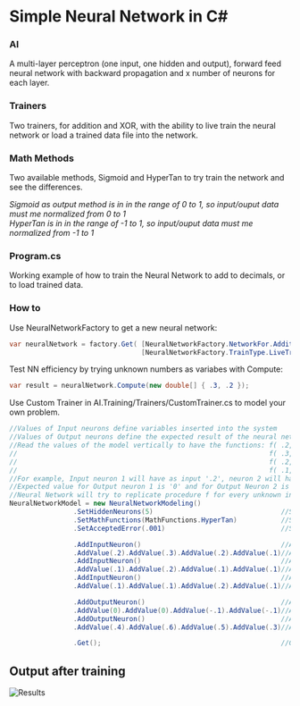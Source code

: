 # Simple Neural Network in C#
### AI
A multi-layer perceptron (one input, one hidden and output), forward feed neural network with backward propagation and x number of neurons for each layer.
### Trainers
Two trainers, for addition and XOR, with the ability to live train the neural network or load a trained data file into the network.
### Math Methods
Two available methods, Sigmoid and HyperTan to try train the network and see the differences.

_Sigmoid as output method is in in the range of 0 to 1, so input/ouput data must me normalized  from 0 to 1_<br />
_HyperTan is in in the range of -1 to 1, so input/ouput data must me normalized from -1 to 1_

### Program.cs
Working example of how to train the Neural Network to add to decimals, or to load trained data.
### How to
Use NeuralNetworkFactory to get a new neural network:
```csharp
var neuralNetwork = factory.Get( [NeuralNetworkFactory.NetworkFor.Addition | NeuralNetworkFactory.NetworkFor.XOR | NeuralNetworkFactory.NetworkFor.Custom], 
                                 [NeuralNetworkFactory.TrainType.LiveTraining | NeuralNetworkFactory.NetworkFor.Trained] );
```
Test NN efficiency by trying unknown numbers as variabes with Compute:
```csharp
var result = neuralNetwork.Compute(new double[] { .3, .2 });
```
Use Custom Trainer in AI.Training/Trainers/CustomTrainer.cs to model your own problem.
```csharp
//Values of Input neurons define variables inserted into the system
//Values of Output neurons define the expected result of the neural network
//Read the values of the model vertically to have the functions: f( .2, .1, .1 ) = [  0, .4 ] 
//                                                               f( .3, .2, .1 ) = [  0, .6 ]
//                                                               f( .2, .1, .2 ) = [-.1, .5 ]
//                                                               f( .1, .1, .1 ) = [-.1, .3 ]
//For example, Input neuron 1 will have as input '.2', neuron 2 will have '.1', and neuron 3 will have '.1'
//Expected value for Output neuron 1 is '0' and for Output Neuron 2 is '.4'
//Neural Network will try to replicate procedure f for every unknown input. That's what NN do :)
NeuralNetworkModel = new NeuralNetworkModeling()
				.SetHiddenNeurons(5)                                //Set the number of hidden neurons
				.SetMathFunctions(MathFunctions.HyperTan)           //Set the algorithms to be used 
				.SetAcceptedError(.001)                             //Set accepted error for the train session to complete

				.AddInputNeuron()                                   //Add Input Neuron 1
				.AddValue(.2).AddValue(.3).AddValue(.2).AddValue(.1)//Add values for the Input Neuron 1
				.AddInputNeuron()                                   //Add Input Neuron 2
				.AddValue(.1).AddValue(.2).AddValue(.1).AddValue(.1)//Add values for the Input Neuron 2
				.AddInputNeuron()                                   //Add an Input Neuron 3
				.AddValue(.1).AddValue(.1).AddValue(.2).AddValue(.1)//Add values for the Input Neuron 3

				.AddOutputNeuron()                                  //Add Output Neuron 1
				.AddValue(0).AddValue(0).AddValue(-.1).AddValue(-.1)//Add Expected values for the Output Neuron 1
				.AddOutputNeuron()                                  //Add Output Neuron 2
				.AddValue(.4).AddValue(.6).AddValue(.5).AddValue(.3)//Add Expected values for the Output Neuron 2

				.Get();                                             //Get the model
```

## Output after training
![Results](https://raw.githubusercontent.com/georgekosmidis/SimpleNeuralNetwork/master/README/Capture.PNG)

